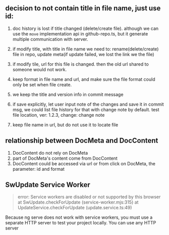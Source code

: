 ## decision to not contain title in file name, just use id:
1. doc history is lost if title changed (delete/create file). although we can use the `move` implementation api in github-repo.ts, but it generate multiple communication with server.
2. if modify title, with title in file name we need to: rename(delete/create) file in repo, update meta(if update failed, we lost the link we the file)
3. if modify tile, url for this file is changed. then the old url shared to someone would not work.

4. keep format in file name and url, and make sure the file format could only be set when file create.
5. we keep the title and version info in commit message
6. if save explicitly, let user input note of the changes and save it in commit msg, we could list file history for that with change note by default.
    test file location, ver: 1.2.3, change: change note
7. keep file name in url, but do not use it to locate file

## relationship between DocMeta and DocContent
1. DocContent do not rely on DocMeta
1. part of DocMeta's content come from DocContent
1. DocContent could be accessed via url or from click on DocMeta, the parameter: id and format

## SwUpdate Service Worker
> error: Service workers are disabled or not supported by this browser 
    at SwUpdate.checkForUpdate (service-worker.mjs:315)
    at UpdateService.checkForUpdate (update.service.ts:49)

Because ng serve does not work with service workers, you must use a separate HTTP server to test your project locally. You can use any HTTP server